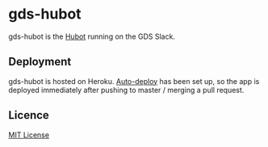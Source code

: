 # gds-hubot

gds-hubot is the [Hubot](https://hubot.github.com/) running on the GDS Slack.

## Deployment

gds-hubot is hosted on Heroku. [Auto-deploy](https://devcenter.heroku.com/articles/github-integration#automatic-deploys)
has been set up, so the app is deployed immediately after pushing to master /
merging a pull request.

## Licence

[MIT License](LICENCE)
